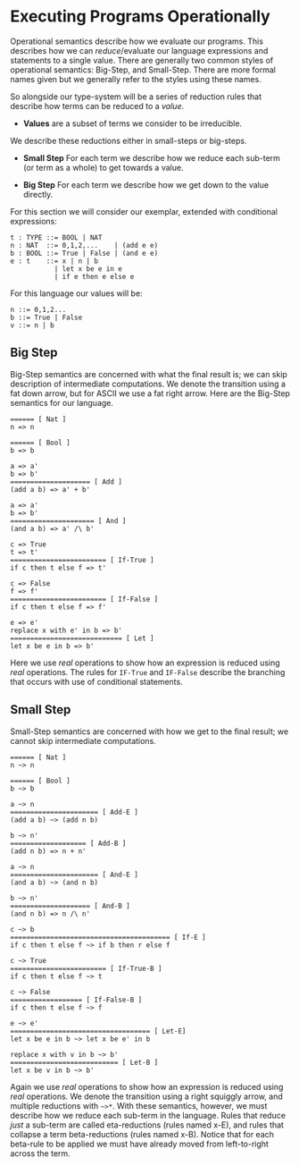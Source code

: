 # Executing Programs Operationally

Operational semantics describe how we evaluate our programs.
This describes how we can *reduce*/evaluate our language expressions and statements to a single value.
There are generally two common styles of operational semantics: Big-Step, and Small-Step.
There are more formal names given but we generally refer to the styles using these names.

So alongside our type-system will be a series of reduction rules that describe how terms can be reduced to a *value*.

+ **Values** are a subset of terms we consider to be irreducible.

We describe these reductions either in small-steps or big-steps.

+ **Small Step** For each term we describe how we reduce each sub-term (or term as a whole) to get towards a value.

+ **Big Step** For each term we describe how we get down to the value directly.


For this section we will consider our exemplar, extended with conditional expressions:

    t : TYPE ::= BOOL | NAT
    n : NAT  ::= 0,1,2,...    | (add e e)
    b : BOOL ::= True | False | (and e e)
    e : t    ::= x | n | b
               | let x be e in e
               | if e then e else e

For this language our values will be:

    n ::= 0,1,2...
    b ::= True | False
    v ::= n | b

## Big Step

Big-Step semantics are concerned with what the final result is; we can skip description of intermediate computations.
We denote the transition using a fat down arrow, but for ASCII we use a fat right arrow.
Here are the Big-Step semantics for our language.

    ====== [ Nat ]
    n => n

    ====== [ Bool ]
    b => b

    a => a'
    b => b'
    ==================== [ Add ]
    (add a b) => a' + b'

    a => a'
    b => b'
    ===================== [ And ]
    (and a b) => a' /\ b'

    c => True
    t => t'
    ======================== [ If-True ]
    if c then t else f => t'

    c => False
    f => f'
    ======================== [ If-False ]
    if c then t else f => f'

    e => e'
    replace x with e' in b => b'
    ============================ [ Let ]
    let x be e in b => b'

Here we use *real* operations to show how an expression is reduced using *real* operations.
The rules for `IF-True` and `IF-False` describe the branching that occurs with use of conditional statements.

## Small Step

Small-Step semantics are concerned with how we get to the final result; we cannot skip intermediate computations.

    ====== [ Nat ]
    n ~> n

    ====== [ Bool ]
    b ~> b

    a ~> n
    ====================== [ Add-E ]
    (add a b) ~> (add n b)

    b ~> n'
    =================== [ Add-B ]
    (add n b) => n + n'

    a ~> n
    ====================== [ And-E ]
    (and a b) ~> (and n b)

    b ~> n'
    ==================== [ And-B ]
    (and n b) => n /\ n'

    c ~> b
    ======================================== [ If-E ]
    if c then t else f ~> if b then r else f

    c ~> True
    ======================== [ If-True-B ]
    if c then t else f ~> t

    c ~> False
    ================== [ If-False-B ]
    if c then t else f ~> f

    e ~> e'
    =================================== [ Let-E]
    let x be e in b ~> let x be e' in b

    replace x with v in b ~> b'
    =========================== [ Let-B ]
    let x be v in b ~> b'

Again we use *real* operations to show how an expression is reduced using *real* operations.
We denote the transition using a right squiggly arrow, and multiple reductions with `~>*`.
With these semantics, however, we must describe how we reduce each sub-term in the language.
Rules that reduce *just* a sub-term are called eta-reductions (rules named x-E), and rules that collapse a term beta-reductions (rules named x-B).
Notice that for each beta-rule to be applied we must have already moved from left-to-right across the term.
